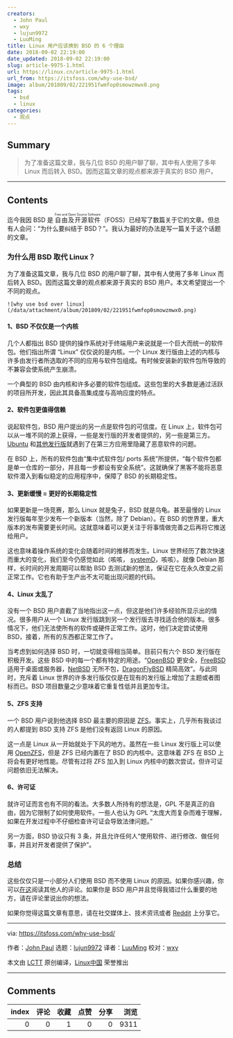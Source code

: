 ```yaml
---
creators:
  - John Paul
  - wxy
  - lujun9972
  - LuuMing
title: Linux 用户应该换到 BSD 的 6 个理由
date: 2018-09-02 22:19:00
date_updated: 2018-09-02 22:19:00
slug: article-9975-1.html
url: https://linux.cn/article-9975-1.html
url_from: https://itsfoss.com/why-use-bsd/
image: album/201809/02/221951fwmfop0smowzmwx0.png
tags:
  - bsd
  - linux
categories:
  - 观点
---
```


## Summary

> 为了准备这篇文章，我与几位 BSD 的用户聊了聊，其中有人使用了多年 Linux 而后转入 BSD。因而这篇文章的观点都来源于真实的 BSD 用户。

***

<!-- more -->

## Contents

迄今我因 BSD 是 <ruby> 自由及开源软件 <rp>  （ </rp> <rt>  Free and Open Source Software </rt> <rp>  ） </rp></ruby> （FOSS）已经写了数篇关于它的文章。但总有人会问：“为什么要纠结于 BSD？”。我认为最好的办法是写一篇关于这个话题的文章。

### 为什么用 BSD 取代 Linux？

为了准备这篇文章，我与几位 BSD 的用户聊了聊，其中有人使用了多年 Linux 而后转入 BSD。因而这篇文章的观点都来源于真实的 BSD 用户。本文希望提出一个不同的观点。

`![why use bsd over linux](/data/attachment/album/201809/02/221951fwmfop0smowzmwx0.png)`

#### 1、BSD 不仅仅是一个内核

几个人都指出 BSD 提供的操作系统对于终端用户来说就是一个巨大而统一的软件包。他们指出所谓 “Linux” 仅仅说的是内核。一个 Linux 发行版由上述的内核与许多由发行者所选取的不同的应用与软件包组成。有时候安装新的软件包所导致的不兼容会使系统产生崩溃。

一个典型的 BSD 由内核和许多必要的软件包组成。这些包里的大多数是通过活跃的项目所开发，因此其具备高集成度与高响应度的特点。

#### 2、软件包更值得信赖

说起软件包，BSD 用户提出的另一点是软件包的可信度。在 Linux 上，软件包可以从一堆不同的源上获得，一些是发行版的开发者提供的，另一些是第三方。[Ubuntu](https://itsfoss.com/snapstore-cryptocurrency-saga/) 和[其他发行版](https://www.bleepingcomputer.com/news/security/malware-found-in-arch-linux-aur-package-repository/)就遇到了在第三方应用里隐藏了恶意软件的问题。

在 BSD 上，所有的软件包由“集中式软件包/ ports 系统”所提供，“每个软件包都是单一仓库的一部分，并且每一步都设有安全系统”。这就确保了黑客不能将恶意软件潜入到看似稳定的应用程序中，保障了 BSD 的长期稳定性。

#### 3、更新缓慢 = 更好的长期稳定性

如果更新是一场竞赛，那么 Linux 就是兔子，BSD 就是乌龟。甚至最慢的 Linux 发行版每年至少发布一个新版本（当然，除了 Debian）。在 BSD 的世界里，重大版本的发布需要更长时间。这就意味着可以更关注于将事情做完善之后再将它推送给用户。

这也意味着操作系统的变化会随着时间的推移而发生。Linux 世界经历了数次快速而重大的变化，我们至今仍感觉如此（咳咳， [systemD](https://www.freedesktop.org/wiki/Software/systemd/)，咳咳）。就像 Debian 那样，长时间的开发周期可以帮助 BSD 去测试新的想法，保证在它在永久改变之前正常工作。它也有助于生产出不太可能出现问题的代码。

#### 4、Linux 太乱了

没有一个 BSD 用户直截了当地指出这一点，但这是他们许多经验所显示出的情况。很多用户从一个 Linux 发行版跳到另一个发行版去寻找适合他的版本。很多情况下，他们无法使所有的软件或硬件正常工作。这时，他们决定尝试使用 BSD，接着，所有的东西都正常工作了。

当考虑到如何选择 BSD 时，一切就变得相当简单。目前只有六个 BSD 发行版在积极开发。这些 BSD 中的每一个都有特定的用途。“[OpenBSD](https://www.openbsd.org/) 更安全，[FreeBSD](https://www.freebsd.org/) 适用于桌面或服务器，[NetBSD](http://netbsd.org/) 无所不包，[DragonFlyBSD](http://www.dragonflybsd.org/) 精简高效”。与此同时，充斥着 Linux 世界的许多发行版仅仅是在现有的发行版上增加了主题或者图标而已。BSD 项目数量之少意味着它重复性低并且更加专注。

#### 5、ZFS 支持

一个 BSD 用户说到他选择 BSD 最主要的原因是 [ZFS](https://en.wikipedia.org/wiki/ZFS)。事实上，几乎所有我谈过的人都提到 BSD 支持 ZFS 是他们没有返回 Linux 的原因。

这一点是 Linux 从一开始就处于下风的地方。虽然在一些 Linux 发行版上可以使用 [OpenZFS](http://open-zfs.org/wiki/Main_Page)，但是 ZFS 已经内置在了 BSD 的内核中。这意味着 ZFS 在 BSD 上将会有更好地性能。尽管有过将 ZFS 加入到 Linux 内核中的数次尝试，但许可证问题依旧无法解决。

#### 6、许可证

就许可证而言也有不同的看法。大多数人所持有的想法是，GPL 不是真正的自由，因为它限制了如何使用软件。一些人也认为 GPL “太庞大而复杂而难于理解，如果在开发过程中不仔细检查许可证会导致法律问题。”

另一方面，BSD 协议只有 3 条，并且允许任何人“使用软件、进行修改、做任何事，并且对开发者提供了保护”。

### 总结

这些仅仅只是一小部分人们使用 BSD 而不使用 Linux 的原因。如果你感兴趣，你可以[在这](https://discourse.trueos.org/t/why-do-you-guys-use-bsd/2601)阅读其他人的评论。如果你是 BSD 用户并且觉得我错过什么重要的地方，请在评论里说出你的想法。

如果你觉得这篇文章有意思，请在社交媒体上、技术资讯或者 [Reddit](http://reddit.com/r/linuxusersgroup) 上分享它。

---

via: <https://itsfoss.com/why-use-bsd/>

作者：[John Paul](https://itsfoss.com/author/john/) 选题：[lujun9972](https://github.com/lujun9972) 译者：[LuuMing](https://github.com/LuuMing) 校对：[wxy](https://github.com/wxy)

本文由 [LCTT](https://github.com/LCTT/TranslateProject) 原创编译，[Linux中国](https://linux.cn/) 荣誉推出

***

## Comments


|   index |   评论 |   收藏 |   点赞 |   分享 |   浏览 |
|--------:|-------:|-------:|-------:|-------:|-------:|
|       0 |      0 |      1 |      0 |      0 |   9311 |
